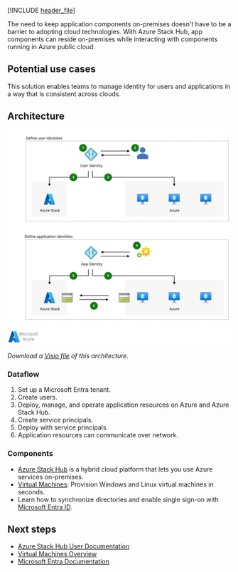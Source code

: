 [!INCLUDE [header_file](../../../includes/sol-idea-header.md)]

The need to keep application components on-premises doesn't have to be a barrier to adopting cloud technologies. With Azure Stack Hub, app components can reside on-premises while interacting with components running in Azure public cloud.

## Potential use cases

This solution enables teams to manage identity for users and applications in a way that is consistent across clouds.

## Architecture

[ ![Architecture diagram that shows how to manage identity for users and applications in a way that is consistent across clouds.](../media/hybrid-identity.svg)](../media/hybrid-identity.svg#lightbox)

*Download a [Visio file](https://arch-center.azureedge.net/hybrid-identity.vsdx) of this architecture.*

### Dataflow

1. Set up a Microsoft Entra tenant.
1. Create users.
1. Deploy, manage, and operate application resources on Azure and Azure Stack Hub.
1. Create service principals.
1. Deploy with service principals.
1. Application resources can communicate over network.

### Components

* [Azure Stack Hub](https://azure.microsoft.com/overview/azure-stack) is a hybrid cloud platform that lets you use Azure services on-premises.
* [Virtual Machines](https://azure.microsoft.com/services/virtual-machines): Provision Windows and Linux virtual machines in seconds.
* Learn how to synchronize directories and enable single sign-on with [Microsoft Entra ID](https://azure.microsoft.com/services/active-directory).

## Next steps

* [Azure Stack Hub User Documentation](/azure/azure-stack/user)
* [Virtual Machines Overview](https://azure.microsoft.com/services/virtual-machines)
* [Microsoft Entra Documentation](/azure/active-directory)
